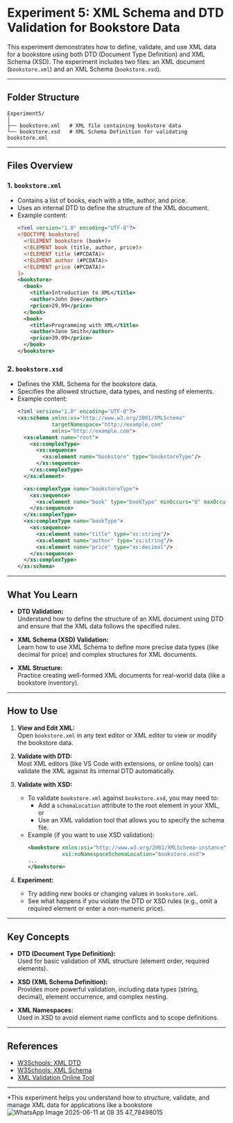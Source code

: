 # Experiment 5: XML Schema and DTD Validation for Bookstore Data

This experiment demonstrates how to define, validate, and use XML data for a bookstore using both DTD (Document Type Definition) and XML Schema (XSD). The experiment includes two files: an XML document (`bookstore.xml`) and an XML Schema (`bookstore.xsd`).

---

## Folder Structure

```
Experiment5/
│
├── bookstore.xml   # XML file containing bookstore data
└── bookstore.xsd   # XML Schema Definition for validating bookstore.xml
```

---

## Files Overview

### 1. `bookstore.xml`

- Contains a list of books, each with a title, author, and price.
- Uses an internal DTD to define the structure of the XML document.
- Example content:
  ```xml
  <?xml version="1.0" encoding="UTF-8"?>
  <!DOCTYPE bookstore[
    <!ELEMENT bookstore (book+)>
    <!ELEMENT book (title, author, price)>
    <!ELEMENT title (#PCDATA)>
    <!ELEMENT author (#PCDATA)>
    <!ELEMENT price (#PCDATA)>
  ]>
  <bookstore>
    <book>
      <title>Introduction to XML</title>
      <author>John Doe</author>
      <price>29.99</price>
    </book>
    <book>
      <title>Programming with XML</title>
      <author>Jane Smith</author>
      <price>39.99</price>
    </book>
  </bookstore>
  ```

### 2. `bookstore.xsd`

- Defines the XML Schema for the bookstore data.
- Specifies the allowed structure, data types, and nesting of elements.
- Example content:
  ```xml
  <?xml version="1.0" encoding="UTF-8"?>
  <xs:schema xmlns:xs="http://www.w3.org/2001/XMLSchema"
             targetNamespace="http://example.com"
             xmlns="http://example.com">
    <xs:element name="root">
      <xs:complexType>
        <xs:sequence>
          <xs:element name="bookstore" type="bookstoreType"/>
        </xs:sequence>
      </xs:complexType>
    </xs:element>

    <xs:complexType name="bookstoreType">
      <xs:sequence>
        <xs:element name="book" type="bookType" minOccurs="0" maxOccurs="unbounded"/>
      </xs:sequence>
    </xs:complexType>
    <xs:complexType name="bookType">
      <xs:sequence>
        <xs:element name="title" type="xs:string"/>
        <xs:element name="author" type="xs:string"/>
        <xs:element name="price" type="xs:decimal"/>
      </xs:sequence>
    </xs:complexType>
  </xs:schema>
  ```

---

## What You Learn

- **DTD Validation:**  
  Understand how to define the structure of an XML document using DTD and ensure that the XML data follows the specified rules.

- **XML Schema (XSD) Validation:**  
  Learn how to use XML Schema to define more precise data types (like decimal for price) and complex structures for XML documents.

- **XML Structure:**  
  Practice creating well-formed XML documents for real-world data (like a bookstore inventory).

---

## How to Use

1. **View and Edit XML:**  
   Open `bookstore.xml` in any text editor or XML editor to view or modify the bookstore data.

2. **Validate with DTD:**  
   Most XML editors (like VS Code with extensions, or online tools) can validate the XML against its internal DTD automatically.

3. **Validate with XSD:**  
   - To validate `bookstore.xml` against `bookstore.xsd`, you may need to:
     - Add a `schemaLocation` attribute to the root element in your XML, or
     - Use an XML validation tool that allows you to specify the schema file.
   - Example (if you want to use XSD validation):
     ```xml
     <bookstore xmlns:xsi="http://www.w3.org/2001/XMLSchema-instance"
                xsi:noNamespaceSchemaLocation="bookstore.xsd">
     ...
     </bookstore>
     ```

4. **Experiment:**  
   - Try adding new books or changing values in `bookstore.xml`.
   - See what happens if you violate the DTD or XSD rules (e.g., omit a required element or enter a non-numeric price).

---

## Key Concepts

- **DTD (Document Type Definition):**  
  Used for basic validation of XML structure (element order, required elements).

- **XSD (XML Schema Definition):**  
  Provides more powerful validation, including data types (string, decimal), element occurrence, and complex nesting.

- **XML Namespaces:**  
  Used in XSD to avoid element name conflicts and to scope definitions.

---

## References

- [W3Schools: XML DTD](https://www.w3schools.com/xml/xml_dtd.asp)
- [W3Schools: XML Schema](https://www.w3schools.com/xml/schema_intro.asp)
- [XML Validation Online Tool](https://www.xmlvalidation.com/)

---

*This experiment helps you understand how to structure, validate, and manage XML data for applications like a bookstore
![WhatsApp Image 2025-06-11 at 08 35 47_78498015](https://github.com/user-attachments/assets/25ef92be-a657-4734-b988-78fb5ca3b9f2)
